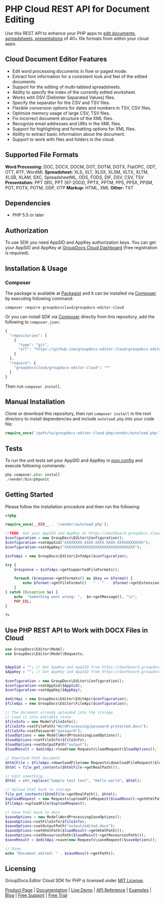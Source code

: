 # PHP Cloud REST API for Document Editing

Use this REST API to enhance your PHP apps to [edit documents, spreadsheets, presentations](https://products.groupdocs.cloud/editor/php) of 40+ file formats from within your cloud apps.

## Cloud Document Editor Features

- Edit word processing documents in flow or paged mode.
- Extract font information for a consistent look and feel of the edited documents.
- Support for the editing of multi-tabbed spreadsheets.
- Ability to specify the index of the currently edited worksheet.
- Works with DSV (Delimiter Separated Values) files.
- Specify the separator for the CSV and TSV files.
- Flexible conversion options for dates and numbers in TSV, CSV files.
- Optimize memory usage of large CSV, TSV files.
- Fix incorrect document structure of the XML files.
- Recognize email addresses and URIs in the XML files.
- Support for highlighting and formatting options for XML files.
- Ability to extract basic information about the document.
- Support to work with files and folders in the cloud.

## Supported File Formats

**Word Processing:** DOC, DOCX, DOCM, DOT, DOTM, DOTX, FlatOPC, ODT, OTT, RTF, WordML
**Spreadsheet:** XLS, XLT, XLSX, XLSM, XLTX, XLTM, XLSB, XLAM, SXC, SpreadsheetML, ODS, FODS, DIF, DSV, CSV, TSV
**Presentation:** PPT (95), PPT (97-2003), PPTX, PPTM, PPS, PPSX, PPSM, POT, POTX, POTM, ODP, OTP
**Markup:** HTML, XML
**Other:** TXT

## Dependencies

- PHP 5.5 or later

## Authorization

To use SDK you need AppSID and AppKey authorization keys. You can get your AppSID and AppKey at [GroupDocs Cloud Dashboard](https://dashboard.groupdocs.cloud) (free registration is required).

## Installation & Usage

### Composer

The package is available at [Packagist](https://packagist.org/) and it can be installed via [Composer](http://getcomposer.org/) by executing following command:

`composer require groupdocscloud/groupdocs-editor-cloud`

Or you can install SDK via [Composer](http://getcomposer.org/) directly from this repository, add the following to `composer.json`:

```php
{
  "repositories": [
    {
      "type": "git",
      "url": "https://github.com/groupdocs-editor-cloud/groupdocs-editor-cloud-php.git"
    }
  ],
  "require": {
    "groupdocscloud/groupdocs-editor-cloud": "*"
  }
}
```

Then run `composer install`.

## Manual Installation

Clone or download this repository, then run `composer install` in the root directory to install dependencies and include `autoload.php` into your code file:

```php
require_once('/path/to/groupdocs-editor-cloud-php/vendor/autoload.php');
```

## Tests

To run the unit tests set your AppSID and AppKey in [json.config](https://github.com/groupdocs-editor-cloud/groupdocs-editor-cloud-php/blob/master/tests/GroupDocs/Editor/config.json) and execute following commands:

```php
php composer.phar install
./vendor/bin/phpunit
```

## Getting Started

Please follow the installation procedure and then run the following:

```php
<?php

require_once(__DIR__ . '/vendor/autoload.php');

//TODO: Get your AppSID and AppKey at https://dashboard.groupdocs.cloud (free registration is required).
$configuration = new GroupDocs\Editor\Configuration();
$configuration->setAppSid("XXXXXXXX-XXXX-XXXX-XXXX-XXXXXXXXXXXX");
$configuration->setAppKey("XXXXXXXXXXXXXXXXXXXXXXXXXXXXXXXX");

$infoApi = new GroupDocs\Editor\InfoApi($configuration); 

try {
    $response = $infoApi->getSupportedFileFormats();

    foreach ($response->getFormats() as $key => $format) {
        echo $format->getFileFormat() . " - " .  $format->getExtension(), "\n";
    }
} catch (Exception $e) {
    echo  "Something went wrong: ",  $e->getMessage(), "\n";
    PHP_EOL;
}

?>
```

## Use PHP REST API to Work with DOCX Files in Cloud

```php
use GroupDocs\Editor\Model;
use GroupDocs\Editor\Model\Requests;


$AppSid = ""; // Get AppKey and AppSID from https://dashboard.groupdocs.cloud
$AppKey = ""; // Get AppKey and AppSID from https://dashboard.groupdocs.cloud
  
$configuration = new GroupDocs\Editor\Configuration();
$configuration->setAppSid($AppSid);
$configuration->setAppKey($AppKey);

$editApi = new GroupDocs\Editor\EditApi($configuration);
$fileApi = new GroupDocs\Editor\FileApi($configuration);

// The document already uploaded into the storage
// Load it into editable state
$fileInfo = new Model\FileInfo();
$fileInfo->setFilePath("WordProcessing/password-protected.docx");
$fileInfo->setPassword("password");
$loadOptions = new Model\WordProcessingLoadOptions();
$loadOptions->setFileInfo($fileInfo);
$loadOptions->setOutputPath("output");
$loadResult = $editApi->load(new Requests\loadRequest($loadOptions));

// Download html document
$htmlFile = $fileApi->downloadFile(new Requests\downloadFileRequest($loadResult->getHtmlPath()));
$html = file_get_contents($htmlFile->getRealPath());

// Edit something...
$html = str_replace("Sample test text", "Hello world", $html);

// Upload html back to storage
file_put_contents($htmlFile->getRealPath(), $html);
$uploadRequest = new Requests\uploadFileRequest($loadResult->getHtmlPath(), $htmlFile->getRealPath());
$fileApi->uploadFile($uploadRequest);

// Save html back to docx
$saveOptions = new Model\WordProcessingSaveOptions();
$saveOptions->setFileInfo($fileInfo);
$saveOptions->setOutputPath("output/edited.docx");
$saveOptions->setHtmlPath($loadResult->getHtmlPath());
$saveOptions->setResourcesPath($loadResult->getResourcesPath());
$saveResult = $editApi->save(new Requests\saveRequest($saveOptions));

// Done.
echo "Document edited: " . $saveResult->getPath();
```

## Licensing

GroupDocs.Editor Cloud SDK for PHP is licensed under [MIT License](https://github.com/groupdocs-editor-cloud/groupdocs-editor-cloud-php/blob/master/LICENSE).

[Product Page](https://products.groupdocs.cloud/editor/php) | [Documentation](https://wiki.groupdocs.cloud/editorcloud/) | [Live Demo](https://products.groupdocs.app/editor/family) | [API Reference](https://apireference.groupdocs.cloud/editor/) | [Examples](https://github.com/groupdocs-editor-cloud/groupdocs-editor-cloud-php) | [Blog](https://blog.groupdocs.cloud/) | [Free Support](https://forum.groupdocs.cloud/c/editor) | [Free Trial](https://dashboard.groupdocs.cloud/#/apps)
